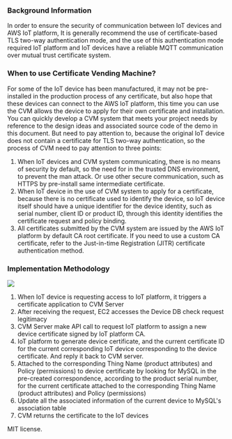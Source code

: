 ### Background Information

In order to ensure the security of communication between IoT devices and AWS IoT platform, It is generally recommend the use of certificate-based TLS two-way authentication mode, and the use of this authentication mode required IoT platform and IoT devices have a reliable MQTT communication over mutual trust certificate system. 

### When to use Certificate Vending Machine?

For some of the IoT device has been manufactured, it may not be pre-installed in the production process of any certificate, but also hope that these devices can connect to the AWS IoT platform, this time you can use the CVM allows the device to apply for their own certificate and installation. You can quickly develop a CVM system that meets your project needs by reference to the design ideas and associated source code of the demo in this document. But need to pay attention to, because the original IoT device does not contain a certificate for TLS two-way authentication, so the process of CVM need to pay attention to three points:

1.	When IoT devices and CVM system communicating, there is no means of security by default, so the need for in the trusted DNS environment, to prevent the man attack. Or use other secure communication, such as HTTPS by pre-install same intermediate certificate.
2.	When IoT device in the use of CVM system to apply for a certificate, because there is no certificate used to identify the device, so IoT device itself should have a unique identifier for the device identity, such as serial number, client ID or product ID, through this identity identifies the certificate request and policy binding.
3.	All certificates submitted by the CVM system are issued by the AWS IoT platform by default CA root certificate. If you need to use a custom CA certificate, refer to the Just-in-time Registration (JITR) certificate authentication method.

### Implementation Methodology

![](https://raw.githubusercontent.com/cncoder/cvm/master/images/architecture.png)

1)	When IoT device is requesting access to IoT platform, it triggers a certificate application to CVM Server
2)	After receiving the request, EC2 accesses the Device DB check request legitimacy
3)	CVM Server make API call to request IoT platform to assign a new device certificate signed by IoT platform CA.
4)	IoT platform to generate device certificate, and the current certificate ID for the current corresponding IoT device corresponding to the device certificate. And reply it back to CVM server.
5)	Attached to the corresponding Thing Name (product attributes) and Policy (permissions) to device certificate by looking for MySQL in the pre-created correspondence, according to the product serial number, for the current certificate attached to the corresponding Thing Name (product attributes) and Policy (permissions)
6)	Update all the associated information of the current device to MySQL's association table
7)	CVM returns the certificate to the IoT devices


MIT license.